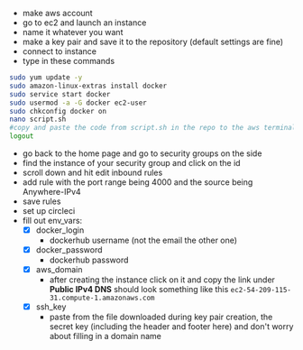 - make aws account
- go to ec2 and launch an instance
- name it whatever you want
- make a key pair and save it to the repository (default settings are fine)
- connect to instance
- type in these commands

``` bash
sudo yum update -y
sudo amazon-linux-extras install docker
sudo service start docker
sudo usermod -a -G docker ec2-user
sudo chkconfig docker on
nano script.sh 
#copy and paste the code from script.sh in the repo to the aws terminal
logout
```
- go back to the home page and go to security groups on the side
- find the instance of your security group and click on the id
- scroll down and hit edit inbound rules
- add rule with the port range being 4000 and the source being Anywhere-IPv4
- save rules
- set up circleci
- fill out env_vars:
  - [x] docker_login
    - dockerhub username (not the email the other one)
  - [x] docker_password
    - dockerhub password
  - [x] aws_domain 
    - after creating the instance click on it and copy the link under **Public IPv4 DNS** should look something like this `ec2-54-209-115-31.compute-1.amazonaws.com`
  - [x] ssh_key
    - paste from the file downloaded during key pair creation, the secret key (including the header and footer here) and don't worry about filling in a domain name
